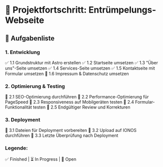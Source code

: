 # 🚀 Projektfortschritt: Entrümpelungs-Webseite

## 📌 Aufgabenliste

### **1. Entwicklung**
✅ 1.1 Grundstruktur mit Astro erstellen
✅ 1.2 Startseite umsetzen 
✅ 1.3 "Über uns"-Seite umsetzen 
✅ 1.4 Services-Seite umsetzen 
✅ 1.5 Kontaktseite mit Formular umsetzen 
🔲 1.6 Impressum & Datenschutz umsetzen 

### **2. Optimierung & Testing**
🔲 2.1 SEO-Optimierung durchführen 
🔲 2.2 Performance-Optimierung für PageSpeed 
🔲 2.3 Responsiveness auf Mobilgeräten testen 
🔲 2.4 Formular-Funktionalität testen 
🔲 2.5 Endgültiger Review und Korrekturen 

### **3. Deployment**
🔲 3.1 Dateien für Deployment vorbereiten 
🔲 3.2 Upload auf IONOS durchführen 
🔲 3.3 Letzte Überprüfung nach Deployment 

### **Legende:**
✅ Finished | ⏳ In Progress | 🔲 Open


